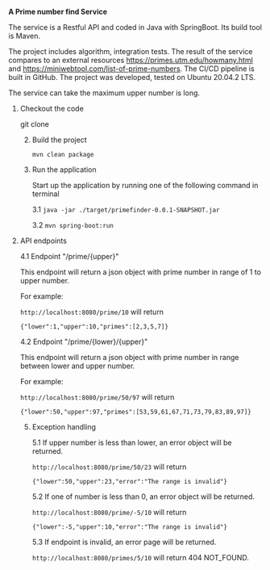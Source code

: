 **A Prime number find Service**

The service is a Restful API and coded in Java with SpringBoot. Its build tool is Maven.

The project includes algorithm, integration tests. The result of the service compares to an external resources https://primes.utm.edu/howmany.html and https://miniwebtool.com/list-of-prime-numbers. The CI/CD pipeline is built in GitHub. The project was developed, tested on Ubuntu 20.04.2 LTS.

The service can take the maximum upper number is long. 

1. Checkout the code

   git clone 

   2. Build the project

      `mvn clean package`

   3. Run the application

      Start up the application by running one of the following command in terminal

      3.1 `java -jar ./target/primefinder-0.0.1-SNAPSHOT.jar`

      3.2 `mvn spring-boot:run`

4. API endpoints

   4.1 Endpoint "/prime/{upper}"

   This endpoint will return a json object with prime number in range of 1 to upper number.<br>

   For example:<br>

   `http://localhost:8080/prime/10`  will return<br>

   `{"lower":1,"upper":10,"primes":[2,3,5,7]}`

   4.2 Endpoint "/prime/{lower}/{upper}"

   This endpoint will return a json object with prime number in range between lower and upper number.<br>

   For example:

   `http://localhost:8080/prime/50/97` will return<br>

   `{"lower":50,"upper":97,"primes":[53,59,61,67,71,73,79,83,89,97]}`<br>

   5. Exception handling

      5.1 If upper number is less than lower, an error object will be returned.

      `http://localhost:8080/prime/50/23` will return<br>

      `{"lower":50,"upper":23,"error":"The range is invalid"}`

      5.2 If one of number is less than 0, an error object will be returned.

      `http://localhost:8080/prime/-5/10` will return<br>

      `{"lower":-5,"upper":10,"error":"The range is invalid"}`

      5.3 If endpoint is invalid, an error page will be returned.

      `http://localhost:8080/primes/5/10` will return 404 NOT_FOUND.
